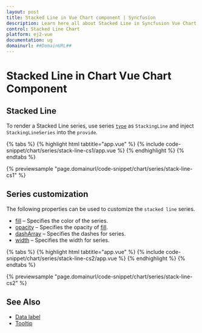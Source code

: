 ```yaml
---
layout: post
title: Stacked Line in Vue Chart component | Syncfusion
description: Learn here all about Stacked Line in Syncfusion Vue Chart component of Syncfusion Essential JS 2 and more.
control: Stacked Line Chart
platform: ej2-vue
documentation: ug
domainurl: ##DomainURL##
---
```


# Stacked Line in Chart Vue Chart Component

## Stacked Line

To render a Stacked Line series, use series [`type`](https://ej2.syncfusion.com/vue/documentation/api/chart/series/#type) as `StackingLine` and
inject `StackingLineSeries` into the `provide`.

{% tabs %}
{% highlight html tabtitle="app.vue" %}
{% include code-snippet/chart/series/stack-line-cs1/app.vue %}
{% endhighlight %}
{% endtabs %}
        
{% previewsample "page.domainurl/code-snippet/chart/series/stack-line-cs1" %}

## Series customization

The following properties can be used to customize the `stacked line` series.

* [fill](https://ej2.syncfusion.com/vue/documentation/api/chart/seriesModel/#fill) – Specifies the color of the series.
* [opacity](https://ej2.syncfusion.com/vue/documentation/api/chart/seriesModel/#opacity) – Specifies the opacity of [fill](https://ej2.syncfusion.com/vue/documentation/api/chart/seriesModel/#fill).
* [dashArray](https://ej2.syncfusion.com/vue/documentation/api/chart/seriesModel/#dasharray) – Specifies the dashes for series.
* [width](https://helpej2.syncfusion.com/vue/documentation/api/chart/borderModel/#width) – Specifies the width for series.

{% tabs %}
{% highlight html tabtitle="app.vue" %}
{% include code-snippet/chart/series/stack-line-cs2/app.vue %}
{% endhighlight %}
{% endtabs %}
        
{% previewsample "page.domainurl/code-snippet/chart/series/stack-line-cs2" %}

## See Also

* [Data label](../data-labels/)
* [Tooltip](../tool-tip/)